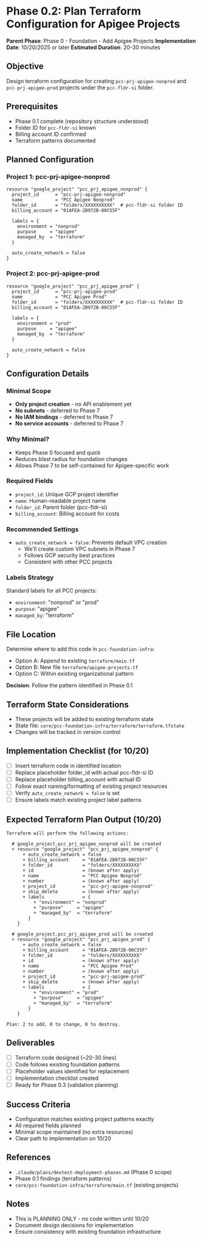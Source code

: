 # Phase 0.2: Plan Terraform Configuration for Apigee Projects

**Parent Phase**: Phase 0 - Foundation - Add Apigee Projects
**Implementation Date**: 10/20/2025 or later
**Estimated Duration**: 20-30 minutes

## Objective

Design terraform configuration for creating `pcc-prj-apigee-nonprod` and `pcc-prj-apigee-prod` projects under the `pcc-fldr-si` folder.

## Prerequisites

- Phase 0.1 complete (repository structure understood)
- Folder ID for `pcc-fldr-si` known
- Billing account ID confirmed
- Terraform patterns documented

## Planned Configuration

### Project 1: pcc-prj-apigee-nonprod

```hcl
resource "google_project" "pcc_prj_apigee_nonprod" {
  project_id      = "pcc-prj-apigee-nonprod"
  name            = "PCC Apigee Nonprod"
  folder_id       = "folders/XXXXXXXXXX"  # pcc-fldr-si folder ID
  billing_account = "01AFEA-2B972B-00C55F"

  labels = {
    environment = "nonprod"
    purpose     = "apigee"
    managed_by  = "terraform"
  }

  auto_create_network = false
}
```

### Project 2: pcc-prj-apigee-prod

```hcl
resource "google_project" "pcc_prj_apigee_prod" {
  project_id      = "pcc-prj-apigee-prod"
  name            = "PCC Apigee Prod"
  folder_id       = "folders/XXXXXXXXXX"  # pcc-fldr-si folder ID
  billing_account = "01AFEA-2B972B-00C55F"

  labels = {
    environment = "prod"
    purpose     = "apigee"
    managed_by  = "terraform"
  }

  auto_create_network = false
}
```

## Configuration Details

### Minimal Scope
- **Only project creation** - no API enablement yet
- **No subnets** - deferred to Phase 7
- **No IAM bindings** - deferred to Phase 7
- **No service accounts** - deferred to Phase 7

### Why Minimal?
- Keeps Phase 0 focused and quick
- Reduces blast radius for foundation changes
- Allows Phase 7 to be self-contained for Apigee-specific work

### Required Fields
- `project_id`: Unique GCP project identifier
- `name`: Human-readable project name
- `folder_id`: Parent folder (pcc-fldr-si)
- `billing_account`: Billing account for costs

### Recommended Settings
- `auto_create_network = false`: Prevents default VPC creation
  - We'll create custom VPC subnets in Phase 7
  - Follows GCP security best practices
  - Consistent with other PCC projects

### Labels Strategy
Standard labels for all PCC projects:
- `environment`: "nonprod" or "prod"
- `purpose`: "apigee"
- `managed_by`: "terraform"

## File Location

Determine where to add this code in `pcc-foundation-infra`:
- Option A: Append to existing `terraform/main.tf`
- Option B: New file `terraform/apigee-projects.tf`
- Option C: Within existing organizational pattern

**Decision**: Follow the pattern identified in Phase 0.1

## Terraform State Considerations

- These projects will be added to existing terraform state
- State file: `core/pcc-foundation-infra/terraform/terraform.tfstate`
- Changes will be tracked in version control

## Implementation Checklist (for 10/20)

- [ ] Insert terraform code in identified location
- [ ] Replace placeholder folder_id with actual pcc-fldr-si ID
- [ ] Replace placeholder billing_account with actual ID
- [ ] Follow exact naming/formatting of existing project resources
- [ ] Verify `auto_create_network = false` is set
- [ ] Ensure labels match existing project label patterns

## Expected Terraform Plan Output (10/20)

```
Terraform will perform the following actions:

  # google_project.pcc_prj_apigee_nonprod will be created
  + resource "google_project" "pcc_prj_apigee_nonprod" {
      + auto_create_network = false
      + billing_account     = "01AFEA-2B972B-00C55F"
      + folder_id           = "folders/XXXXXXXXXX"
      + id                  = (known after apply)
      + name                = "PCC Apigee Nonprod"
      + number              = (known after apply)
      + project_id          = "pcc-prj-apigee-nonprod"
      + skip_delete         = (known after apply)
      + labels              = {
          + "environment" = "nonprod"
          + "purpose"     = "apigee"
          + "managed_by"  = "terraform"
        }
    }

  # google_project.pcc_prj_apigee_prod will be created
  + resource "google_project" "pcc_prj_apigee_prod" {
      + auto_create_network = false
      + billing_account     = "01AFEA-2B972B-00C55F"
      + folder_id           = "folders/XXXXXXXXXX"
      + id                  = (known after apply)
      + name                = "PCC Apigee Prod"
      + number              = (known after apply)
      + project_id          = "pcc-prj-apigee-prod"
      + skip_delete         = (known after apply)
      + labels              = {
          + "environment" = "prod"
          + "purpose"     = "apigee"
          + "managed_by"  = "terraform"
        }
    }

Plan: 2 to add, 0 to change, 0 to destroy.
```

## Deliverables

- [ ] Terraform code designed (~20-30 lines)
- [ ] Code follows existing foundation patterns
- [ ] Placeholder values identified for replacement
- [ ] Implementation checklist created
- [ ] Ready for Phase 0.3 (validation planning)

## Success Criteria

- Configuration matches existing project patterns exactly
- All required fields planned
- Minimal scope maintained (no extra resources)
- Clear path to implementation on 10/20

## References

- `.claude/plans/devtest-deployment-phases.md` (Phase 0 scope)
- Phase 0.1 findings (terraform patterns)
- `core/pcc-foundation-infra/terraform/main.tf` (existing projects)

## Notes

- This is PLANNING ONLY - no code written until 10/20
- Document design decisions for implementation
- Ensure consistency with existing foundation infrastructure
